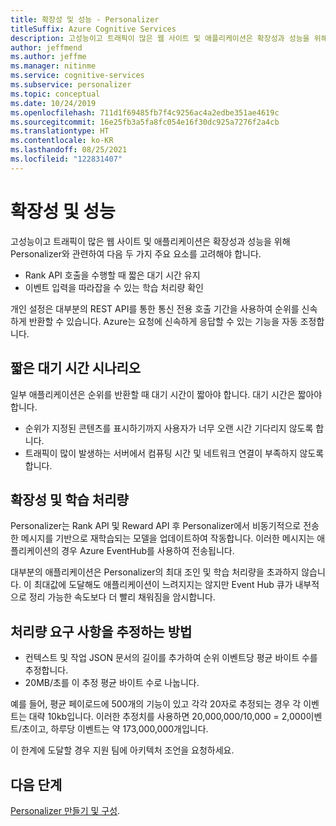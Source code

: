 ```yaml
---
title: 확장성 및 성능 - Personalizer
titleSuffix: Azure Cognitive Services
description: 고성능이고 트래픽이 많은 웹 사이트 및 애플리케이션은 확장성과 성능을 위해 Personalizer와 관련하여 대기 시간 및 학습 처리량이라는 두 가지 주요 요소를 고려해야 합니다.
author: jeffmend
ms.author: jeffme
ms.manager: nitinme
ms.service: cognitive-services
ms.subservice: personalizer
ms.topic: conceptual
ms.date: 10/24/2019
ms.openlocfilehash: 711d1f69485fb7f4c9256ac4a2edbe351ae4619c
ms.sourcegitcommit: 16e25fb3a5fa8fc054e16f30dc925a7276f2a4cb
ms.translationtype: HT
ms.contentlocale: ko-KR
ms.lasthandoff: 08/25/2021
ms.locfileid: "122831407"
---
```

# <a name="scalability-and-performance"></a>확장성 및 성능

고성능이고 트래픽이 많은 웹 사이트 및 애플리케이션은 확장성과 성능을 위해 Personalizer와 관련하여 다음 두 가지 주요 요소를 고려해야 합니다.

* Rank API 호출을 수행할 때 짧은 대기 시간 유지
* 이벤트 입력을 따라잡을 수 있는 학습 처리량 확인

개인 설정은 대부분의 REST API를 통한 통신 전용 호출 기간을 사용하여 순위를 신속하게 반환할 수 있습니다. Azure는 요청에 신속하게 응답할 수 있는 기능을 자동 조정합니다.

##  <a name="low-latency-scenarios"></a>짧은 대기 시간 시나리오

일부 애플리케이션은 순위를 반환할 때 대기 시간이 짧아야 합니다. 대기 시간은 짧아야 합니다.

* 순위가 지정된 콘텐츠를 표시하기까지 사용자가 너무 오랜 시간 기다리지 않도록 합니다.
* 트래픽이 많이 발생하는 서버에서 컴퓨팅 시간 및 네트워크 연결이 부족하지 않도록 합니다.


## <a name="scalability-and-training-throughput"></a>확장성 및 학습 처리량

Personalizer는 Rank API 및 Reward API 후 Personalizer에서 비동기적으로 전송한 메시지를 기반으로 재학습되는 모델을 업데이트하여 작동합니다. 이러한 메시지는 애플리케이션의 경우 Azure EventHub를 사용하여 전송됩니다.

 대부분의 애플리케이션은 Personalizer의 최대 조인 및 학습 처리량을 초과하지 않습니다. 이 최대값에 도달해도 애플리케이션이 느려지지는 않지만 Event Hub 큐가 내부적으로 정리 가능한 속도보다 더 빨리 채워짐을 암시합니다.

## <a name="how-to-estimate-your-throughput-requirements"></a>처리량 요구 사항을 추정하는 방법

* 컨텍스트 및 작업 JSON 문서의 길이를 추가하여 순위 이벤트당 평균 바이트 수를 추정합니다.
* 20MB/초를 이 추정 평균 바이트 수로 나눕니다.

예를 들어, 평균 페이로드에 500개의 기능이 있고 각각 20자로 추정되는 경우 각 이벤트는 대략 10kb입니다. 이러한 추정치를 사용하면 20,000,000/10,000 = 2,000이벤트/초이고, 하루당 이벤트는 약 173,000,000개입니다. 

이 한계에 도달할 경우 지원 팀에 아키텍처 조언을 요청하세요.

## <a name="next-steps"></a>다음 단계

[Personalizer 만들기 및 구성](how-to-settings.md).